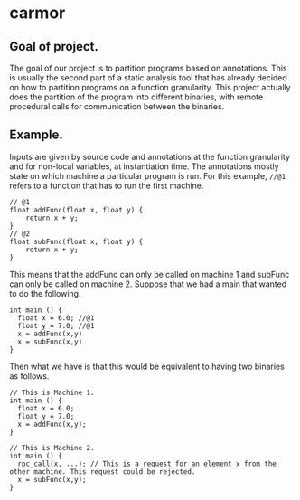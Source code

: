 # carmor

## Goal of project.
The goal of our project is to partition programs based on annotations. This is usually the second part of a static analysis tool that has already decided on how to partition programs on a function granularity. This project actually does the partition of the program into different binaries, with remote procedural calls for communication between the binaries.

## Example. 
Inputs are given by source code and annotations at the function granularity and for non-local variables, at instantiation time. The annotations mostly state on which machine a particular program is run. For this example, ```//@1``` refers to a function that has to run the first machine. 

```
// @1
float addFunc(float x, float y) {
    return x + y;
}
// @2
float subFunc(float x, float y) {
    return x + y;
}
```

This means that the addFunc can only be called on machine 1 and subFunc can only be called on machine 2. Suppose that we had a main that wanted to do the following. 

```
int main () {
  float x = 6.0; //@1
  float y = 7.0; //@1
  x = addFunc(x,y)
  x = subFunc(x,y)
}
```
Then what we have is that this would be equivalent to having two binaries as follows.

```
// This is Machine 1.
int main () {
  float x = 6.0;
  float y = 7.0;
  x = addFunc(x,y);
}
```

```
// This is Machine 2.
int main () {
  rpc_call(x, ...); // This is a request for an element x from the other machine. This request could be rejected. 
  x = subFunc(x,y);
}
